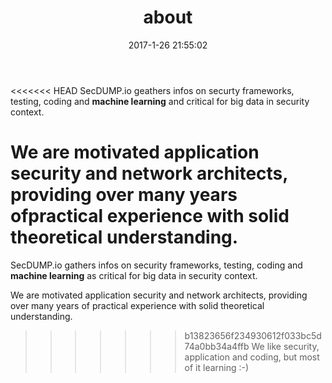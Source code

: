 ﻿---
title: about
date: 2017-1-26 21:55:02
tags: #about
---

<<<<<<< HEAD
SecDUMP.io geathers infos on securty frameworks, testing, coding and __machine learning__ and critical for big data in security context.


We are motivated application security and network architects, providing over many years ofpractical experience with solid theoretical understanding. 
=======
SecDUMP.io gathers infos on security frameworks, testing, coding and __machine learning__ as critical for big data in security context.


We are motivated application security and network architects, providing over many years of practical experience with solid theoretical understanding. 
>>>>>>> b13823656f234930612f033bc5d74a0bb34a4ffb
> We like security, application and coding, but most of it learning :-)
>





